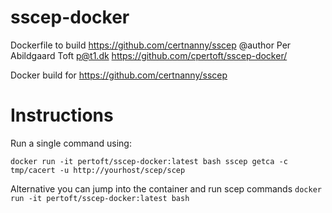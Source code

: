 # sscep-docker

Dockerfile to build https://github.com/certnanny/sscep
@author Per Abildgaard Toft <p@t1.dk>
https://github.com/cpertoft/sscep-docker/


Docker build for https://github.com/certnanny/sscep

# Instructions
Run a single command using:

`docker run -it pertoft/sscep-docker:latest bash sscep getca -c tmp/cacert -u http://yourhost/scep/scep`

Alternative you can jump into the container and run scep commands
`docker run -it pertoft/sscep-docker:latest bash`


